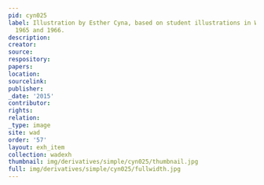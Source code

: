 ```yaml
---
pid: cyn025
label: Illustration by Esther Cyna, based on student illustrations in Wadleigh Way,
  1965 and 1966.
description:
creator:
source:
respository:
papers:
location:
sourcelink:
publisher:
_date: '2015'
contributor:
rights:
relation:
_type: image
site: wad
order: '57'
layout: exh_item
collection: wadexh
thumbnail: img/derivatives/simple/cyn025/thumbnail.jpg
full: img/derivatives/simple/cyn025/fullwidth.jpg
---
```

